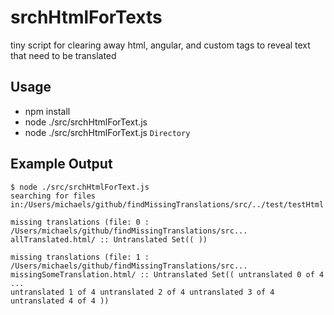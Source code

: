 # srchHtmlForTexts

  tiny script for clearing away html, angular, and custom tags to reveal text that need to be translated

## Usage

- npm install
- node ./src/srchHtmlForText.js
- node ./src/srchHtmlForText.js `Directory` 

## Example Output

    $ node ./src/srchHtmlForText.js 
    searching for files in:/Users/michaels/github/findMissingTranslations/src/../test/testHtml
    
    missing translations (file: 0 : /Users/michaels/github/findMissingTranslations/src...
    allTranslated.html/ :: Untranslated Set(( ))
    
    missing translations (file: 1 : /Users/michaels/github/findMissingTranslations/src...
    missingSomeTranslation.html/ :: Untranslated Set(( untranslated 0 of 4 ...
    untranslated 1 of 4 untranslated 2 of 4 untranslated 3 of 4 untranslated 4 of 4 ))
